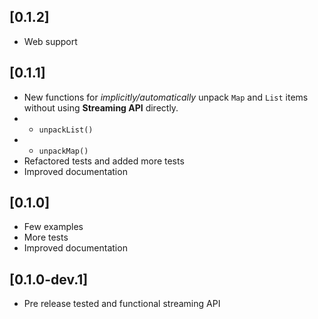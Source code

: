 ## [0.1.2]

* Web support

## [0.1.1]

* New functions for _implicitly/automatically_ unpack `Map` and `List` items without using **Streaming API** directly.
* * `unpackList()`
* * `unpackMap()`
* Refactored tests and added more tests
* Improved documentation

## [0.1.0] 

* Few examples 
* More tests
* Improved documentation 

## [0.1.0-dev.1]  

* Pre release tested and functional streaming API

